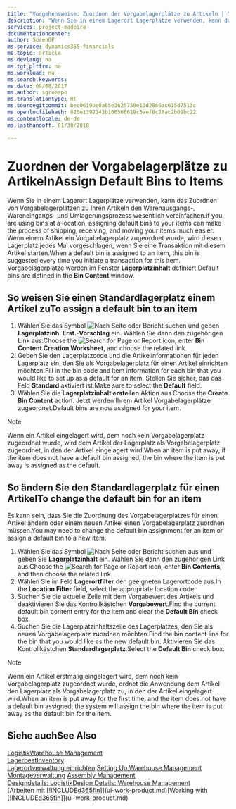 ```yaml
---
title: "Vorgehensweise: Zuordnen der Vorgabelagerplätze zu Artikeln | Microsoft Docs"
description: "Wenn Sie in einem Lagerort Lagerplätze verwenden, kann das Zuordnen von Vorgabelagerplätzen zu Ihren Artikeln den Warenausgangs-, Wareneingangs- und Umlagerungsprozess wesentlich vereinfachen. Wenn einem Artikel ein Vorgabelagerplatz zugeordnet wurde, wird diesen Lagerplatz jedes Mal vorgeschlagen, wenn Sie eine Transaktion mit diesem Artikel starten."
services: project-madeira
documentationcenter: 
author: SorenGP
ms.service: dynamics365-financials
ms.topic: article
ms.devlang: na
ms.tgt_pltfrm: na
ms.workload: na
ms.search.keywords: 
ms.date: 09/08/2017
ms.author: sgroespe
ms.translationtype: HT
ms.sourcegitcommit: bec0619be0a65e3625759e13d2866ac615d7513c
ms.openlocfilehash: 826e1392143b166566619c5aef8c28ac2b09bc22
ms.contentlocale: de-de
ms.lasthandoff: 01/30/2018

---
```

# <a name="assign-default-bins-to-items"></a><span data-ttu-id="e567e-104">Zuordnen der Vorgabelagerplätze zu Artikeln</span><span class="sxs-lookup"><span data-stu-id="e567e-104">Assign Default Bins to Items</span></span>
<span data-ttu-id="e567e-105">Wenn Sie in einem Lagerort Lagerplätze verwenden, kann das Zuordnen von Vorgabelagerplätzen zu Ihren Artikeln den Warenausgangs-, Wareneingangs- und Umlagerungsprozess wesentlich vereinfachen.</span><span class="sxs-lookup"><span data-stu-id="e567e-105">If you are using bins at a location, assigning default bins to your items can make the process of shipping, receiving, and moving your items much easier.</span></span> <span data-ttu-id="e567e-106">Wenn einem Artikel ein Vorgabelagerplatz zugeordnet wurde, wird diesen Lagerplatz jedes Mal vorgeschlagen, wenn Sie eine Transaktion mit diesem Artikel starten.</span><span class="sxs-lookup"><span data-stu-id="e567e-106">When a default bin is assigned to an item, this bin is suggested every time you initiate a transaction for this item.</span></span> <span data-ttu-id="e567e-107">Vorgabelagerplätze werden im Fenster **Lagerplatzinhalt** definiert.</span><span class="sxs-lookup"><span data-stu-id="e567e-107">Default bins are defined in the **Bin Content** window.</span></span>  

## <a name="to-assign-a-default-bin-to-an-item"></a><span data-ttu-id="e567e-108">So weisen Sie einen Standardlagerplatz einem Artikel zu</span><span class="sxs-lookup"><span data-stu-id="e567e-108">To assign a default bin to an item</span></span>
1.  <span data-ttu-id="e567e-109">Wählen Sie das Symbol ![Nach Seite oder Bericht suchen](media/ui-search/search_small.png "Nach Seite oder Bericht suchen") und geben **Lagerplatzinh. Erst.-Vorschlag** ein. Wählen Sie dann den zugehörigen Link aus.</span><span class="sxs-lookup"><span data-stu-id="e567e-109">Choose the ![Search for Page or Report](media/ui-search/search_small.png "Search for Page or Report icon") icon, enter **Bin Content Creation Worksheet**, and choose the related link.</span></span>  
2.  <span data-ttu-id="e567e-110">Geben Sie den Lagerplatzcode und die Artikelinformationen für jeden Lagerplatz ein, den Sie als Vorgabelagerplatz für einen Artikel einrichten möchten.</span><span class="sxs-lookup"><span data-stu-id="e567e-110">Fill in the bin code and item information for each bin that you would like to set up as a default for an item.</span></span> <span data-ttu-id="e567e-111">Stellen Sie sicher, das das Feld **Standard** aktiviert ist.</span><span class="sxs-lookup"><span data-stu-id="e567e-111">Make sure to select the **Default** field.</span></span>  
3.  <span data-ttu-id="e567e-112">Wählen Sie die **Lagerplatzinhalt erstellen** Aktion aus.</span><span class="sxs-lookup"><span data-stu-id="e567e-112">Choose the **Create Bin Content** action.</span></span> <span data-ttu-id="e567e-113">Jetzt werden Ihrem Artikel Vorgabelagerplätze zugeordnet.</span><span class="sxs-lookup"><span data-stu-id="e567e-113">Default bins are now assigned for your item.</span></span>  

> [!NOTE]  
>  <span data-ttu-id="e567e-114">Wenn ein Artikel eingelagert wird, dem noch kein Vorgabelagerplatz zugeordnet wurde, wird dem Artikel der Lagerplatz als Vorgabelagerplatz zugeordnet, in den der Artikel eingelagert wird.</span><span class="sxs-lookup"><span data-stu-id="e567e-114">When an item is put away, if the item does not have a default bin assigned, the bin where the item is put away is assigned as the default.</span></span>  

## <a name="to-change-the-default-bin-for-an-item"></a><span data-ttu-id="e567e-115">So ändern Sie den Standardlagerplatz für einen Artikel</span><span class="sxs-lookup"><span data-stu-id="e567e-115">To change the default bin for an item</span></span>  
<span data-ttu-id="e567e-116">Es kann sein, dass Sie die Zuordnung des Vorgabelagerplatzes für einen Artikel ändern oder einem neuen Artikel einen Vorgabelagerplatz zuordnen müssen.</span><span class="sxs-lookup"><span data-stu-id="e567e-116">You may need to change the default bin assignment for an item or assign a default bin to a new item.</span></span>    
1.  <span data-ttu-id="e567e-117">Wählen Sie das Symbol ![Nach Seite oder Bericht suchen](media/ui-search/search_small.png "Nach Seite oder Bericht suchen") aus und geben Sie **Lagerplatzinhalt** ein. Wählen Sie dann den zugehörigen Link aus.</span><span class="sxs-lookup"><span data-stu-id="e567e-117">Choose the ![Search for Page or Report](media/ui-search/search_small.png "Search for Page or Report icon") icon, enter **Bin Contents**, and then choose the related link.</span></span>  
2.  <span data-ttu-id="e567e-118">Wählen Sie im Feld **Lagerortfilter** den geeigneten Lagerortcode aus.</span><span class="sxs-lookup"><span data-stu-id="e567e-118">In the **Location Filter** field, select the appropriate location code.</span></span>  
3.  <span data-ttu-id="e567e-119">Suchen Sie die aktuelle Zeile mit dem Vorgabewert des Artikels und deaktivieren Sie das Kontrollkästchen **Vorgabewert**.</span><span class="sxs-lookup"><span data-stu-id="e567e-119">Find the current default bin content entry for the item and clear the **Default Bin** check box.</span></span>  
4.  <span data-ttu-id="e567e-120">Suchen Sie die Lagerplatzinhaltszeile des Lagerplatzes, den Sie als neuen Vorgabelagerplatz zuordnen möchten.</span><span class="sxs-lookup"><span data-stu-id="e567e-120">Find the bin content line for the bin that you would like as the new default bin.</span></span> <span data-ttu-id="e567e-121">Aktivieren Sie das Kontrollkästchen **Standardlagerplatz**.</span><span class="sxs-lookup"><span data-stu-id="e567e-121">Select the **Default Bin** check box.</span></span>  

> [!NOTE]  
>  <span data-ttu-id="e567e-122">Wenn ein Artikel erstmalig eingelagert wird, dem noch kein Vorgabelagerplatz zugeordnet wurde, ordnet die Anwendung dem Artikel den Lagerplatz als Vorgabelagerplatz zu, in den der Artikel eingelagert wird.</span><span class="sxs-lookup"><span data-stu-id="e567e-122">When an item is put away for the first time, and the item does not have a default bin assigned, the system will assign the bin where the item is put away as the default bin for the item.</span></span>  

## <a name="see-also"></a><span data-ttu-id="e567e-123">Siehe auch</span><span class="sxs-lookup"><span data-stu-id="e567e-123">See Also</span></span>  
[<span data-ttu-id="e567e-124">Logistik</span><span class="sxs-lookup"><span data-stu-id="e567e-124">Warehouse Management</span></span>](warehouse-manage-warehouse.md)  
[<span data-ttu-id="e567e-125">Lagerbest</span><span class="sxs-lookup"><span data-stu-id="e567e-125">Inventory</span></span>](inventory-manage-inventory.md)  
<span data-ttu-id="e567e-126">[Lagerortverwaltung einrichten](warehouse-setup-warehouse.md)   </span><span class="sxs-lookup"><span data-stu-id="e567e-126">[Setting Up Warehouse Management](warehouse-setup-warehouse.md)   </span></span>  
<span data-ttu-id="e567e-127">[Montageverwaltung](assembly-assemble-items.md)  </span><span class="sxs-lookup"><span data-stu-id="e567e-127">[Assembly Management](assembly-assemble-items.md)  </span></span>  
[<span data-ttu-id="e567e-128">Designdetails: Logistik</span><span class="sxs-lookup"><span data-stu-id="e567e-128">Design Details: Warehouse Management</span></span>](design-details-warehouse-management.md)  
<span data-ttu-id="e567e-129">[Arbeiten mit [!INCLUDE[d365fin](includes/d365fin_md.md)]](ui-work-product.md)</span><span class="sxs-lookup"><span data-stu-id="e567e-129">[Working with [!INCLUDE[d365fin](includes/d365fin_md.md)]](ui-work-product.md)</span></span>

